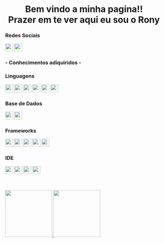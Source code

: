  <div>
  <h1 align="center">Bem vindo a minha pagina!!
    <br>Prazer em te ver aqui eu sou o Rony </h1>
  
  
  <h3>Redes Sociais</h3>
  <p>
  <a href="https://www.linkedin.com/in/rony-sobral-5504381b4/"><img height="25" src="https://img.shields.io/badge/LinkedIn-0077B5?style=for-the-badge&logo=linkedin&logoColor=white"></a>
  <a href="https://www.instagram.com/rony_sobral3/"><img height="25" src="https://img.shields.io/badge/Instagram-E4405F?style=for-the-badge&logo=instagram&logoColor=white"></a>
  </p>
  
  <h3>- Conhecimentos adiquiridos -</h3>
  <h3>Linguagens</h3>
<p align="left"> 
   <a><img height="25" src="https://img.shields.io/badge/CSS3-1572B6?style=for-the-badge&logo=css3&logoColor=white"></a>
   <a><img height="25" src="https://img.shields.io/badge/HTML5-E34F26?style=for-the-badge&logo=html5&logoColor=white"></a>
   <a><img height="25" src="https://img.shields.io/badge/JavaScript-F7DF1E?style=for-the-badge&logo=javascript&logoColor=black"></a>
   <a><img height="25" src="https://img.shields.io/badge/TypeScript-007ACC?style=for-the-badge&logo=typescript&logoColor=white"></a>
   <a><img height="25" src="https://img.shields.io/badge/Java-ED8B00?style=for-the-badge&logo=java&logoColor=white"></a>
   <a><img height="25" src="https://img.shields.io/badge/json-5E5C5C?style=for-the-badge&logo=json&logoColor=white"></a>
</p>
  

<h3>Base de Dados</h3>
<p align="left">
  <a><img height="25" src="https://img.shields.io/badge/MySQL-00000F?style=for-the-badge&logo=mysql&logoColor=white"></a>
  <a><img height="25" src="https://img.shields.io/badge/PostgreSQL-316192?style=for-the-badge&logo=postgresql&logoColor=white"></a>
</p>
  
  <h3>Frameworks</h3>
<p align="left">
   <a><img height="25" src="https://img.shields.io/badge/Angular-DD0031?style=for-the-badge&logo=angular&logoColor=white"></a>
   <a><img height="25" src="https://img.shields.io/badge/Bootstrap-563D7C?style=for-the-badge&logo=bootstrap&logoColor=white"></a>
   <a><img height="25" src="https://img.shields.io/badge/Spring-6DB33F?style=for-the-badge&logo=spring&logoColor=white"></a>
   <a><img height="25" src="https://img.shields.io/badge/firebase-ffca28?style=for-the-badge&logo=firebase&logoColor=black"></a>
   <a><img height="25" src="https://img.shields.io/badge/Postman-FF6C37?style=for-the-badge&logo=Postman&logoColor=white"></a>
</p>
  
   <h3>IDE</h3>
<p align="left">
   <a><img height="25" src="https://img.shields.io/badge/Visual_Studio_Code-0078D4?style=for-the-badge&logo=visual%20studio%20code&logoColor=white"></a>
   <a><img height="25" src="https://img.shields.io/badge/Eclipse-2C2255?style=for-the-badge&logo=eclipse&logoColor=white"></a>
   <a><img height="25" src="https://img.shields.io/badge/IntelliJIDEA-000000.svg?style=for-the-badge&logo=intellij-idea&logoColor=white"></a>
   <a><img height="25" src="ttps://img.shields.io/badge/Notepad++-90E59A.svg?style=for-the-badge&logo=notepad%2B%2B&logoColor=black"></a>
</p>
  
<br>
<br>
  <a href="https://github.com/rony1533/rony1533">
   <img height="150rem" src="https://github-readme-stats.vercel.app/api?username=rony1533&show_icons=true&theme=dark" > 
    <img height="150rem" src="https://github-readme-stats.vercel.app/api/top-langs/?username=rony1533&layout=compact&theme=dark" >
    </a>
</div>

